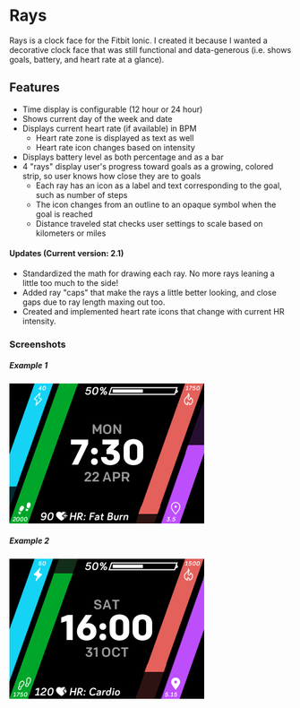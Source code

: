 # Rays
Rays is a clock face for the Fitbit Ionic. I created it because I wanted a decorative clock face that was still functional and data-generous (i.e. shows goals, battery, and heart rate at a glance).

## Features
* Time display is configurable (12 hour or 24 hour)
* Shows current day of the week and date
* Displays current heart rate (if available) in BPM
  - Heart rate zone is displayed as text as well
  - Heart rate icon changes based on intensity
* Displays battery level as both percentage and as a bar
* 4 "rays" display user's progress toward goals as a growing, colored strip, so user knows how close they are to goals
  - Each ray has an icon as a label and text corresponding to the goal, such as number of steps
  - The icon changes from an outline to an opaque symbol when the goal is reached
  - Distance traveled stat checks user settings to scale based on kilometers or miles
    
#### Updates (Current version: 2.1)
* Standardized the math for drawing each ray. No more rays leaning a little too much to the side!
* Added ray "caps" that make the rays a little better looking, and close gaps due to ray length maxing out too.
* Created and implemented heart rate icons that change with current HR intensity.

### Screenshots
##### Example 1
![Keep it up!](https://github.com/ishfulthinking/fitbit-rays/blob/master/Rays-screenshots/Rays-screenshot1.png)

##### Example 2
![You did it!](https://github.com/ishfulthinking/fitbit-rays/blob/master/Rays-screenshots/Rays-screenshot2.png)